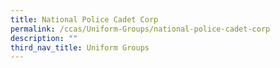 ```yaml
---
title: National Police Cadet Corp
permalink: /ccas/Uniform-Groups/national-police-cadet-corp
description: ""
third_nav_title: Uniform Groups
---
```

